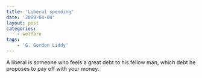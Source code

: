 ```yaml
---
title: 'Liberal spending'
date: '2009-04-04'
layout: post
categories:
    - welfare
tags:
    - 'G. Gordon Liddy'
---
```


A liberal is someone who feels a great debt to his fellow man, which debt he proposes to pay off with your money.